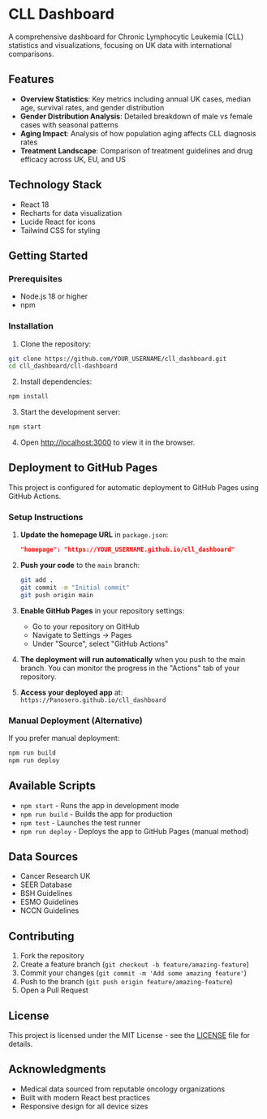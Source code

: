 # CLL Dashboard

A comprehensive dashboard for Chronic Lymphocytic Leukemia (CLL) statistics and visualizations, focusing on UK data with international comparisons.

## Features

- **Overview Statistics**: Key metrics including annual UK cases, median age, survival rates, and gender distribution
- **Gender Distribution Analysis**: Detailed breakdown of male vs female cases with seasonal patterns
- **Aging Impact**: Analysis of how population aging affects CLL diagnosis rates
- **Treatment Landscape**: Comparison of treatment guidelines and drug efficacy across UK, EU, and US

## Technology Stack

- React 18
- Recharts for data visualization
- Lucide React for icons
- Tailwind CSS for styling

## Getting Started

### Prerequisites

- Node.js 18 or higher
- npm

### Installation

1. Clone the repository:
```bash
git clone https://github.com/YOUR_USERNAME/cll_dashboard.git
cd cll_dashboard/cll-dashboard
```

2. Install dependencies:
```bash
npm install
```

3. Start the development server:
```bash
npm start
```

4. Open [http://localhost:3000](http://localhost:3000) to view it in the browser.

## Deployment to GitHub Pages

This project is configured for automatic deployment to GitHub Pages using GitHub Actions.

### Setup Instructions

1. **Update the homepage URL** in `package.json`:
   ```json
   "homepage": "https://YOUR_USERNAME.github.io/cll_dashboard"
   ```

2. **Push your code** to the `main` branch:
   ```bash
   git add .
   git commit -m "Initial commit"
   git push origin main
   ```

3. **Enable GitHub Pages** in your repository settings:
   - Go to your repository on GitHub
   - Navigate to Settings → Pages
   - Under "Source", select "GitHub Actions"

4. **The deployment will run automatically** when you push to the main branch. You can monitor the progress in the "Actions" tab of your repository.

5. **Access your deployed app** at: `https://Panosero.github.io/cll_dashboard`

### Manual Deployment (Alternative)

If you prefer manual deployment:

```bash
npm run build
npm run deploy
```

## Available Scripts

- `npm start` - Runs the app in development mode
- `npm run build` - Builds the app for production
- `npm test` - Launches the test runner
- `npm run deploy` - Deploys the app to GitHub Pages (manual method)

## Data Sources

- Cancer Research UK
- SEER Database
- BSH Guidelines
- ESMO Guidelines
- NCCN Guidelines

## Contributing

1. Fork the repository
2. Create a feature branch (`git checkout -b feature/amazing-feature`)
3. Commit your changes (`git commit -m 'Add some amazing feature'`)
4. Push to the branch (`git push origin feature/amazing-feature`)
5. Open a Pull Request

## License

This project is licensed under the MIT License - see the [LICENSE](LICENSE) file for details.

## Acknowledgments

- Medical data sourced from reputable oncology organizations
- Built with modern React best practices
- Responsive design for all device sizes